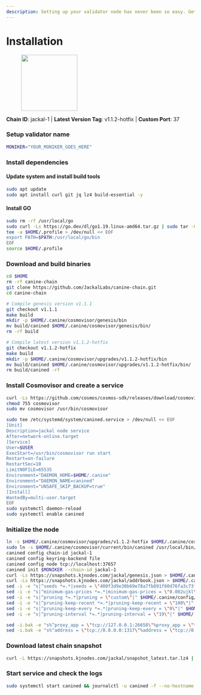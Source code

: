 ```yaml
---
description: Setting up your validator node has never been so easy. Get your validator running in minutes by following step by step instructions.
---
```


# Installation

<figure><img src="https://raw.githubusercontent.com/kj89/testnet_manuals/main/pingpub/logos/jackal.png" width="150" alt=""><figcaption></figcaption></figure>

**Chain ID**: jackal-1 | **Latest Version Tag**: v1.1.2-hotfix | **Custom Port**: 37

### Setup validator name

```bash
MONIKER="YOUR_MONIKER_GOES_HERE"
```

### Install dependencies

#### Update system and install build tools

```bash
sudo apt update
sudo apt install curl git jq lz4 build-essential -y
```

#### Install GO

```bash
sudo rm -rf /usr/local/go
sudo curl -Ls https://go.dev/dl/go1.19.linux-amd64.tar.gz | sudo tar -C /usr/local -xz
tee -a $HOME/.profile > /dev/null << EOF
export PATH=$PATH:/usr/local/go/bin
EOF
source $HOME/.profile
```

### Download and build binaries

```bash
cd $HOME
rm -rf canine-chain
git clone https://github.com/JackalLabs/canine-chain.git
cd canine-chain

# Compile genesis version v1.1.1
git checkout v1.1.1
make build
mkdir -p $HOME/.canine/cosmovisor/genesis/bin
mv build/canined $HOME/.canine/cosmovisor/genesis/bin/
rm -rf build

# Compile latest version v1.1.2-hotfix
git checkout v1.1.2-hotfix
make build
mkdir -p $HOME/.canine/cosmovisor/upgrades/v1.1.2-hotfix/bin
mv build/canined $HOME/.canine/cosmovisor/upgrades/v1.1.2-hotfix/bin/
rm build/canined -rf
```

### Install Cosmovisor and create a service

```bash
curl -Ls https://github.com/cosmos/cosmos-sdk/releases/download/cosmovisor%2Fv1.3.0/cosmovisor-v1.3.0-linux-amd64.tar.gz | tar xz
chmod 755 cosmovisor
sudo mv cosmovisor /usr/bin/cosmovisor

sudo tee /etc/systemd/system/canined.service > /dev/null << EOF
[Unit]
Description=jackal node service
After=network-online.target
[Service]
User=$USER
ExecStart=/usr/bin/cosmovisor run start
Restart=on-failure
RestartSec=10
LimitNOFILE=65535
Environment="DAEMON_HOME=$HOME/.canine"
Environment="DAEMON_NAME=canined"
Environment="UNSAFE_SKIP_BACKUP=true"
[Install]
WantedBy=multi-user.target
EOF
sudo systemctl daemon-reload
sudo systemctl enable canined
```

### Initialize the node

```bash
ln -s $HOME/.canine/cosmovisor/upgrades/v1.1.2-hotfix $HOME/.canine/cosmovisor/current
sudo ln -s $HOME/.canine/cosmovisor/current/bin/canined /usr/local/bin/canined
canined config chain-id jackal-1
canined config keyring-backend file
canined config node tcp://localhost:37657
canined init $MONIKER --chain-id jackal-1
curl -Ls https://snapshots.kjnodes.com/jackal/genesis.json > $HOME/.canine/config/genesis.json
curl -Ls https://snapshots.kjnodes.com/jackal/addrbook.json > $HOME/.canine/config/addrbook.json
sed -i -e "s|^seeds *=.*|seeds = \"400f3d9e30b69e78a7fb891f60d76fa3c73f0ecc@jackal.rpc.kjnodes.com:37659\"|" $HOME/.canine/config/config.toml
sed -i -e "s|^minimum-gas-prices *=.*|minimum-gas-prices = \"0.002ujkl\"|" $HOME/.canine/config/app.toml
sed -i -e "s|^pruning *=.*|pruning = \"custom\"|" $HOME/.canine/config/app.toml
sed -i -e "s|^pruning-keep-recent *=.*|pruning-keep-recent = \"100\"|" $HOME/.canine/config/app.toml
sed -i -e "s|^pruning-keep-every *=.*|pruning-keep-every = \"0\"|" $HOME/.canine/config/app.toml
sed -i -e "s|^pruning-interval *=.*|pruning-interval = \"19\"|" $HOME/.canine/config/app.toml

sed -i.bak -e "s%^proxy_app = \"tcp://127.0.0.1:26658\"%proxy_app = \"tcp://127.0.0.1:37658\"%; s%^laddr = \"tcp://127.0.0.1:26657\"%laddr = \"tcp://127.0.0.1:37657\"%; s%^pprof_laddr = \"localhost:6060\"%pprof_laddr = \"localhost:37060\"%; s%^laddr = \"tcp://0.0.0.0:26656\"%laddr = \"tcp://0.0.0.0:37656\"%; s%^prometheus_listen_addr = \":26660\"%prometheus_listen_addr = \":37660\"%" $HOME/.canine/config/config.toml
sed -i.bak -e "s%^address = \"tcp://0.0.0.0:1317\"%address = \"tcp://0.0.0.0:37317\"%; s%^address = \":8080\"%address = \":37080\"%; s%^address = \"0.0.0.0:9090\"%address = \"0.0.0.0:37090\"%; s%^address = \"0.0.0.0:9091\"%address = \"0.0.0.0:37091\"%; s%^address = \"0.0.0.0:8545\"%address = \"0.0.0.0:37545\"%; s%^ws-address = \"0.0.0.0:8546\"%ws-address = \"0.0.0.0:37546\"%" $HOME/.canine/config/app.toml
```

### Download latest chain snapshot

```bash
curl -L https://snapshots.kjnodes.com/jackal/snapshot_latest.tar.lz4 | lz4 -dc - | tar -xf - -C $HOME/.canine
```

### Start service and check the logs

```bash
sudo systemctl start canined && journalctl -u canined -f --no-hostname -o cat
```
